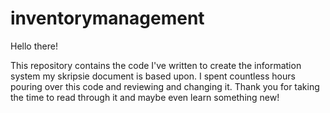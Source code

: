 # inventorymanagement

Hello there!

This repository contains the code I've written to create the information system my skripsie document is based upon. I spent countless hours pouring over this code and reviewing and changing it. Thank you for taking the time to read through it and maybe even learn something new! 
